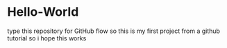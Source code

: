 # Hello-World
type this repository for GitHub flow
so this is my first project from a github tutorial so i hope this works 
